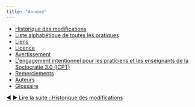 ```yaml
---
title: "Annexe"
---
```



- [Historique des modifications](changelog.html)
- [Liste alphabétique de toutes les pratiques](pattern-index.html)
- [Liens](links.html)
- [Licence](license.html)
- [Avertissement](disclaimer.html)
- [L'engagement intentionnel pour les praticiens et les enseignants de la Sociocratie 3.0 (ICPT)](icpt.html)
- [Remerciements](acknowledgments.html)
- [Auteurs](authors.html)
- [Glossaire](glossary.html)


<div class="bottom-nav">
<a href="where-to-start.html" title="Retour à : Par où commencer ?">◀</a> <a href="changelog.html" title="Lire la suite : Historique des modifications">▶ Lire la suite : Historique des modifications</a>
</div>


<script type="text/javascript">
Mousetrap.bind('g n', function() {
    window.location.href = 'changelog.html';
    return false;
});
</script>

